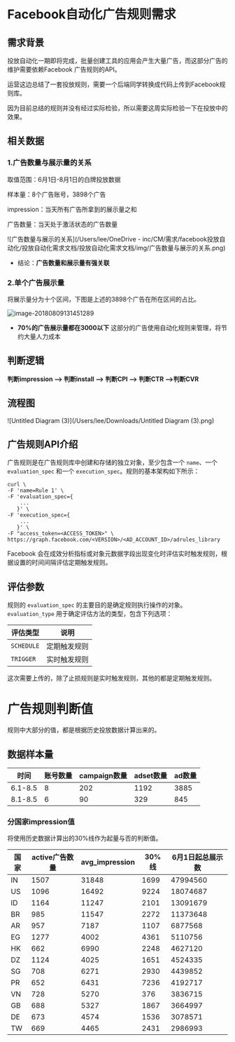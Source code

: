 # Facebook自动化广告规则需求

## 需求背景

投放自动化一期即将完成，批量创建工具的应用会产生大量广告，而这部分广告的维护需要依赖Facebook 广告规则的API。

运营这边总结了一套投放规则，需要一个后端同学转换成代码上传到Facebook规则库。

因为目前总结的规则并没有经过实际检验，所以需要这周实际检验一下在投放中的效果。



## 相关数据

### 1.广告数量与展示量的关系

取值范围：6月1日-8月1日的白牌投放数据

样本量：8个广告账号，3898个广告

impression：当天所有广告所拿到的展示量之和

广告数量：当天处于激活状态的广告数量

![广告数量与展示的关系](/Users/lee/OneDrive - inc/CM/需求/facebook投放自动化/投放自动化需求文档/投放自动化需求文档/img/广告数量与展示的关系.png)



- 结论：**广告数量和展示量有强关联**



### 2.单个广告展示量

将展示量分为十个区间，下图是上述的3898个广告在所在区间的占比。

![image-20180809131451289](/var/folders/zk/zty1bxjx2ss2580krbb4n2s40000gp/T/abnerworks.Typora/image-20180809131451289.png)

- **70%的广告展示量都在3000以下**
这部分的广告使用自动化规则来管理，将节约大量人力成本

  

## 判断逻辑

**判断impression --> 判断install --> 判断CPI --> 判断CTR -->判断CVR**



## 流程图

![Untitled Diagram (3)](/Users/lee/Downloads/Untitled Diagram (3).png)

## 广告规则API介绍

广告规则是在广告规则库中创建和存储的独立对象，至少包含一个 `name`、一个 `evaluation_spec` 和一个 `execution_spec`。规则的基本架构如下所示：

```
curl \
-F 'name=Rule 1' \
-F 'evaluation_spec={
    ...
   }' \
-F 'execution_spec={
    ...
   }' \
-F "access_token=<ACCESS_TOKEN>" \
https://graph.facebook.com/<VERSION>/<AD_ACCOUNT_ID>/adrules_library
```

Facebook 会在成效分析指标或对象元数据字段出现变化时评估实时触发规则，根据设置的时间间隔评估定期触发规则。



## 评估参数

规则的 `evaluation_spec` 的主要目的是确定规则执行操作的对象。`evaluation_type` 用于确定评估方法的类型，包含下列选项：

| 评估类型   | 说明         |
| ---------- | ------------ |
| `SCHEDULE` | 定期触发规则 |
| `TRIGGER`  | 实时触发规则 |



这次需要上传的，除了止损规则是实时触发规则，其他的都是定期触发规则。







# 广告规则判断值

规则中大部分的值，都是根据历史投放数据计算出来的。



## 数据样本量

| 时间    | 账号数量 | campaign数量 | adset数量 | ad数量 |
| ------- | -------- | ------------ | --------- | ------ |
| 6.1-8.5 | 8        | 202          | 1192      | 3885   |
| 8.1-8.5 | 6        | 90           | 329       | 845    |



### 分国家impression值

将使用历史数据计算出的30%线作为起量与否的判断值。

| 国家 | active广告数量 | avg_impression | 30%线 | 6月1日起总展示数 |
| ---- | -------------- | -------------- | ----- | ---------------- |
| IN   | 1507           | 31848          | 1699  | 47994560         |
| US   | 1096           | 16492          | 9224  | 18074687         |
| ID   | 1164           | 11247          | 2101  | 13091679         |
| BR   | 985            | 11547          | 2272  | 11373648         |
| AR   | 957            | 7187           | 1107  | 6877568          |
| EG   | 1277           | 4002           | 4361  | 5110756          |
| HK   | 662            | 6990           | 2248  | 4627120          |
| DZ   | 1124           | 4025           | 1651  | 4524335          |
| SG   | 708            | 6271           | 2930  | 4439852          |
| PR   | 652            | 6431           | 7236  | 4192717          |
| VN   | 728            | 5270           | 376   | 3836715          |
| GB   | 688            | 5327           | 1867  | 3664997          |
| DE   | 673            | 4574           | 1536  | 3078571          |
| TW   | 669            | 4465           | 2431  | 2986993          |


